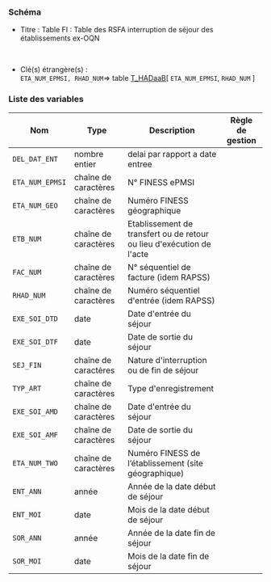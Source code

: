 ### Schéma


- Titre : Table FI : Table des RSFA interruption de séjour des établissements ex-OQN
<br />



- Clé(s) étrangère(s) : <br />
`ETA_NUM_EPMSI, RHAD_NUM`=> table [T_HADaaB](/tables/T_HADaaB)[ `ETA_NUM_EPMSI`, `RHAD_NUM` ]<br />

 
### Liste des variables

Nom | Type | Description | Règle de gestion
-|-|-|-
`DEL_DAT_ENT`| nombre entier |delai par rapport a date entree||
`ETA_NUM_EPMSI`| chaîne de caractères |N° FINESS ePMSI||
`ETA_NUM_GEO`| chaîne de caractères |Numéro FINESS  géographique||
`ETB_NUM`| chaîne de caractères |Etablissement de transfert ou de retour ou lieu d'exécution de l'acte||
`FAC_NUM`| chaîne de caractères |N° séquentiel de facture (idem RAPSS)||
`RHAD_NUM`| chaîne de caractères |Numéro séquentiel d'entrée (idem RAPSS)||
`EXE_SOI_DTD`| date |Date d'entrée du séjour||
`EXE_SOI_DTF`| date |Date de sortie du séjour||
`SEJ_FIN`| chaîne de caractères |Nature d'interruption ou de fin de séjour||
`TYP_ART`| chaîne de caractères |Type d'enregistrement||
`EXE_SOI_AMD`| chaîne de caractères |Date d'entrée du séjour||
`EXE_SOI_AMF`| chaîne de caractères |Date de sortie du séjour||
`ETA_NUM_TWO`| chaîne de caractères |Numéro FINESS de l’établissement (site géographique)||
`ENT_ANN`| année |Année de la date début de séjour||
`ENT_MOI`| date |Mois de la date début de séjour||
`SOR_ANN`| année |Année de la date fin de séjour||
`SOR_MOI`| date |Mois de la date fin de séjour||
